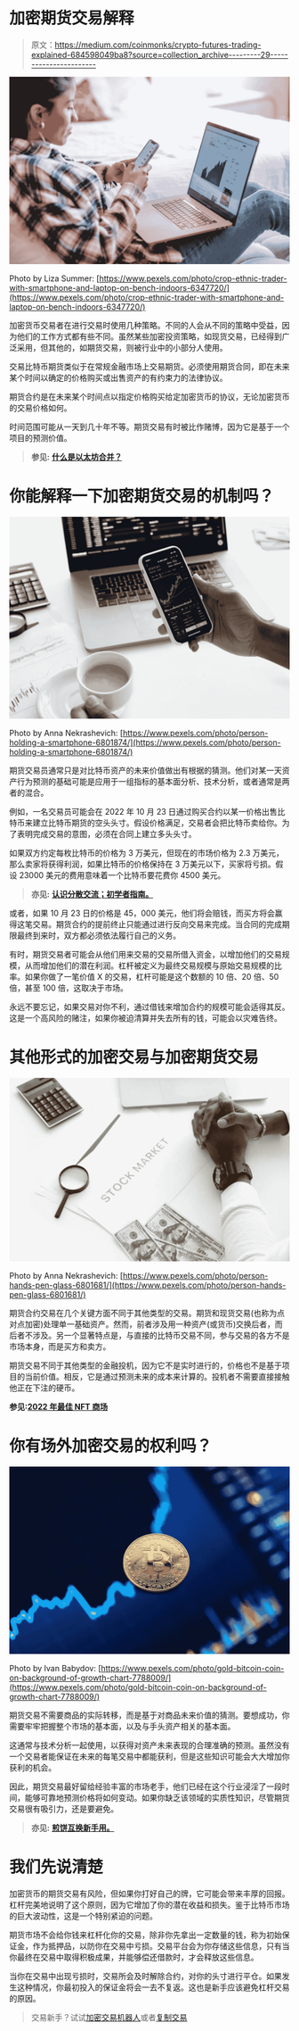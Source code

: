 # 加密期货交易解释

> 原文：<https://medium.com/coinmonks/crypto-futures-trading-explained-684598049ba8?source=collection_archive---------29----------------------->

![](img/f11ec0cc493f58816649403d1e6c3302.png)

Photo by Liza Summer: [https://www.pexels.com/photo/crop-ethnic-trader-with-smartphone-and-laptop-on-bench-indoors-6347720/](https://www.pexels.com/photo/crop-ethnic-trader-with-smartphone-and-laptop-on-bench-indoors-6347720/)

加密货币交易者在进行交易时使用几种策略。不同的人会从不同的策略中受益，因为他们的工作方式都有些不同。虽然某些加密投资策略，如现货交易，已经得到广泛采用，但其他的，如期货交易，则被行业中的小部分人使用。

交易比特币期货类似于在常规金融市场上交易期货。必须使用期货合同，即在未来某个时间以确定的价格购买或出售资产的有约束力的法律协议。

期货合约是在未来某个时间点以指定价格购买给定加密货币的协议，无论加密货币的交易价格如何。

时间范围可能从一天到几十年不等。期货交易有时被比作赌博，因为它是基于一个项目的预测价值。

> **参见:** [**什么是以太坊合并？**](/coinmonks/what-is-ethereum-the-merge-1b65f4d2c853)

# 你能解释一下加密期货交易的机制吗？

![](img/7831051e8919b3d46c6304a67efb907c.png)

Photo by Anna Nekrashevich: [https://www.pexels.com/photo/person-holding-a-smartphone-6801874/](https://www.pexels.com/photo/person-holding-a-smartphone-6801874/)

期货交易员通常只是对比特币资产的未来价值做出有根据的猜测。他们对某一天资产行为预测的基础可能是应用于一组指标的基本面分析、技术分析，或者通常是两者的混合。

例如，一名交易员可能会在 2022 年 10 月 23 日通过购买合约以某一价格出售比特币来建立比特币期货的空头头寸。假设价格满足，交易者会把比特币卖给你。为了表明完成交易的意图，必须在合同上建立多头头寸。

如果双方约定每枚比特币的价格为 3 万美元，但现在的市场价格为 2.3 万美元，那么卖家将获得利润，如果比特币的价格保持在 3 万美元以下，买家将亏损。假设 23000 美元的费用意味着一个比特币要花费你 4500 美元。

> **亦见:** [**认识分散交流；初学者指南。**](/coinmonks/understanding-decentralized-exchanges-beginners-guide-b6f74455a5f5)

或者，如果 10 月 23 日的价格是 45，000 美元，他们将会赔钱，而买方将会赢得这笔交易。期货合约的提前终止只能通过进行反向交易来完成。当合同的完成期限最终到来时，双方都必须依法履行自己的义务。

有时，期货交易者可能会从他们用来交易的交易所借入资金，以增加他们的交易规模，从而增加他们的潜在利润。杠杆被定义为最终交易规模与原始交易规模的比率。如果你做了一笔价值 X 的交易，杠杆可能是这个数额的 10 倍、20 倍、50 倍，甚至 100 倍，这取决于市场。

永远不要忘记，如果交易对你不利，通过借钱来增加合约的规模可能会适得其反。这是一个高风险的赌注，如果你被迫清算并失去所有的钱，可能会以灾难告终。

# 其他形式的加密交易与加密期货交易

![](img/20279cd9c258b994be5f4d905de3e2c5.png)

Photo by Anna Nekrashevich: [https://www.pexels.com/photo/person-hands-pen-glass-6801681/](https://www.pexels.com/photo/person-hands-pen-glass-6801681/)

期货合约交易在几个关键方面不同于其他类型的交易。期货和现货交易(也称为点对点加密)处理单一基础资产。然而，前者涉及用一种资产(或货币)交换后者，而后者不涉及。另一个显著特点是，与直接的比特币交易不同，参与交易的各方不是市场本身，而是买方和卖方。

期货交易不同于其他类型的金融投机，因为它不是实时进行的，价格也不是基于项目的当前价值。相反，它是通过预测未来的成本来计算的。投机者不需要直接接触他正在下注的硬币。

**参见:**[**2022 年最佳 NFT 商场**](https://ilekeairende.com/the-best-nft-marketplaces-in-2022-bc94ae6270c)

# **你有场外加密交易的权利吗**？

![](img/2216e87c21e1b4cc48ef4f8c3d7ddf9a.png)

Photo by Ivan Babydov: [https://www.pexels.com/photo/gold-bitcoin-coin-on-background-of-growth-chart-7788009/](https://www.pexels.com/photo/gold-bitcoin-coin-on-background-of-growth-chart-7788009/)

期货交易不需要商品的实际转移，而是基于对商品未来价值的猜测。要想成功，你需要牢牢把握整个市场的基本面，以及与手头资产相关的基本面。

这通常与技术分析一起使用，以获得对资产未来表现的合理准确的预测。虽然没有一个交易者能保证在未来的每笔交易中都能获利，但是这些知识可能会大大增加你获利的机会。

因此，期货交易最好留给经验丰富的市场老手，他们已经在这个行业浸淫了一段时间，能够可靠地预测价格将如何变动。如果你缺乏该领域的实质性知识，尽管期货交易很有吸引力，还是要避免。

> **亦见:** [**煎饼互换新手用。**](/coinmonks/pancake-swap-for-beginners-bb2896cdf56b)

# 我们先说清楚

加密货币的期货交易有风险，但如果你打好自己的牌，它可能会带来丰厚的回报。杠杆完美地说明了这个原则，因为它增加了你的潜在收益和损失。鉴于比特币市场的巨大波动性，这是一个特别紧迫的问题。

期货市场不会给你钱来杠杆化你的交易，除非你先拿出一定数量的钱，称为初始保证金，作为抵押品，以防你在交易中亏损。交易平台会为你存储这些信息，只有当你最终在交易中取得积极成果，并能够偿还借款时，才会释放这些信息。

当你在交易中出现亏损时，交易所会及时解除合约，对你的头寸进行平仓。如果发生这种情况，你最初投入的保证金将会一去不复返。这也是新手应该避免杠杆交易的原因。

> 交易新手？试试[加密交易机器人](/coinmonks/crypto-trading-bot-c2ffce8acb2a)或者[复制交易](/coinmonks/top-10-crypto-copy-trading-platforms-for-beginners-d0c37c7d698c)
